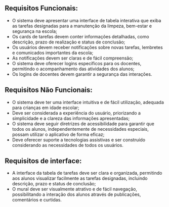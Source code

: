## Requisitos Funcionais:
* O sistema deve apresentar uma interface de tabela interativa que exiba as tarefas designadas para a manutenção da limpeza, bem-estar e segurança na escola;
* Os cards de tarefas devem conter informações detalhadas, como descrição, prazo de realização e status de conclusão;
* Os usuários devem receber notificações sobre novas tarefas, lembretes e comunicados importantes da escola;
* As notificações devem ser claras e de fácil compreensão;
* O sistema deve oferecer logins específicos para os docentes, permitindo o acompanhamento das atividades dos alunos;
* Os logins de docentes devem garantir a segurança das interações.

## Requisitos Não Funcionais:
* O sistema deve ter uma interface intuitiva e de fácil utilização, adequada para crianças em idade escolar;
* Deve ser considerada a experiência do usuário, priorizando a simplicidade e a clareza das informações apresentadas;
* O sistema deve seguir diretrizes de acessibilidade para garantir que todos os alunos, independentemente de necessidades especiais, possam utilizar o aplicativo de forma eficaz;
* Deve oferecer suporte a tecnologias assistivas e ser construído considerando as necessidades de todos os usuários.

## Requisitos de interface:
* A interface da tabela de tarefas deve ser clara e organizada, permitindo aos alunos visualizar facilmente as tarefas designadas, incluindo descrição, prazo e status de conclusão;
* O mural deve ser visualmente atrativo e de fácil navegação, possibilitando a interação dos alunos através de publicações, comentários e curtidas.

